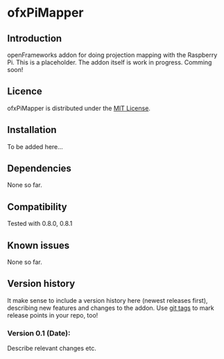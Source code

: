 ofxPiMapper
===========

Introduction
------------
openFrameworks addon for doing projection mapping with the Raspberry Pi. This is a placeholder. The addon itself is work in progress. Comming soon!

Licence
-------
ofxPiMapper is distributed under the [MIT License](https://en.wikipedia.org/wiki/MIT_License).

Installation
------------
To be added here...

Dependencies
------------
None so far.

Compatibility
------------
Tested with 0.8.0, 0.8.1

Known issues
------------
None so far.

Version history
------------
It make sense to include a version history here (newest releases first), describing new features and changes to the addon. Use [git tags](http://learn.github.com/p/tagging.html) to mark release points in your repo, too!

### Version 0.1 (Date):
Describe relevant changes etc.



